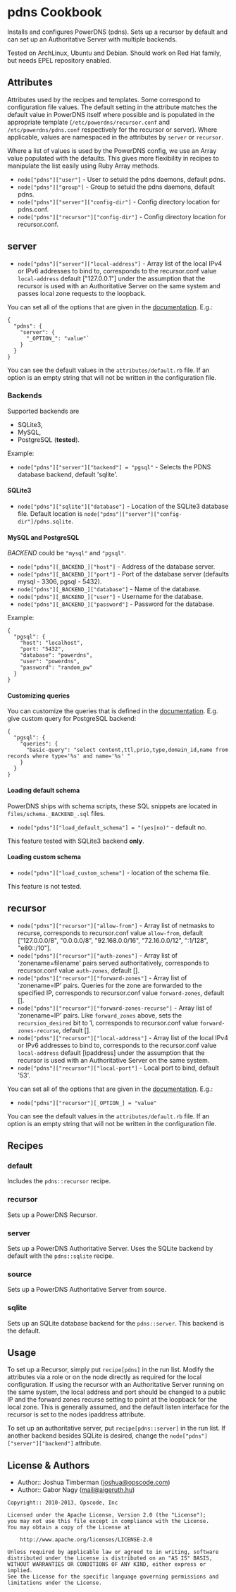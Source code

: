 pdns Cookbook
=============
Installs and configures PowerDNS (pdns). Sets up a recursor by default and can set up an Authoritative Server with multiple backends.


Tested on ArchLinux, Ubuntu and Debian. Should work on Red Hat family, but needs EPEL repository enabled.


Attributes
----------
Attributes used by the recipes and templates. Some correspond to configuration file values. The default setting in the attribute matches the default value in PowerDNS itself where possible and is populated in the appropriate template (`/etc/powerdns/recursor.conf` and `/etc/powerdns/pdns.conf` respectively for the recursor or server). Where applicable, values are namespaced in the attributes by `server` or `recursor`.

Where a list of values is used by the PowerDNS config, we use an Array value populated with the defaults. This gives more flexibility in recipes to manipulate the list easily using Ruby Array methods.

* `node["pdns"]["user"]` - User to setuid the pdns daemons, default pdns.
* `node["pdns"]["group"]` - Group to setuid the pdns daemons, default pdns.
* `node["pdns"]["server"]["config-dir"]` - Config directory location for pdns.conf.
* `node["pdns"]["recursor"]["config-dir"]` - Config directory location for recursor.conf.

## server

* `node["pdns"]["server"]["local-address"]` - Array list of the local IPv4 or IPv6 addresses to bind to, corresponds to the recursor.conf value `local-address` default ["127.0.0.1"] under the assumption that the recursor is used with an Authoritative Server on the same system and passes local zone requests to the loopback.

You can set all of the options that are given in the [documentation](http://doc.powerdns.com/all-settings.html). E.g.:

    {
      "pdns": {
        "server": {
          "_OPTION_": "value"`
        }
      }
    }

You can see the default values in the `attributes/default.rb` file. If an option is an empty string that will not be written in the configuration file.

### Backends

Supported backends are

* SQLite3,
* MySQL,
* PostgreSQL (**tested**).

Example:

* `node["pdns"]["server"]["backend"] = "pgsql"` - Selects the PDNS database backend, default 'sqlite'.

#### SQLite3

* `node["pdns"]["sqlite"]["database"]` - Location of the SQLite3 database file. Default location is `node["pdns"]["server"]["config-dir"]/pdns.sqlite`.

#### MySQL and PostgreSQL

_BACKEND_ could be `"mysql"` and `"pgsql"`.

* `node["pdns"][_BACKEND_]["host"]` - Address of the database server.
* `node["pdns"][_BACKEND_]["port"]` - Port of the database server (defaults mysql - 3306, pgsql - 5432).
* `node["pdns"][_BACKEND_]["database"]` - Name of the database.
* `node["pdns"][_BACKEND_]["user"]` - Username for the database.
* `node["pdns"][_BACKEND_]["password"]` - Password for the database.

Example:

    {
      "pgsql": {
        "host": "localhost",
        "port: "5432",
        "database": "powerdns",
        "user": "powerdns",
        "password": "random_pw"
      }
    }

#### Customizing queries

You can customize the queries that is defined in the [documentation](http://doc.powerdns.com/generic-mypgsql-backends.html#idp9258160). E.g. give custom query for PostgreSQL backend:

    {
      "pgsql": {
        "queries": {
          "basic-query": "select content,ttl,prio,type,domain_id,name from records where type='%s' and name='%s' "
        }
      }
    }

#### Loading default schema

PowerDNS ships with schema scripts, these SQL snippets are located in `files/schema._BACKEND_.sql` files.

* `node["pdns"]["load_default_schema"] = "(yes|no)"` - default no.

This feature tested with SQLite3 backend **only**.

#### Loading custom schema

* `node["pdns"]["load_custom_schema"]` - location of the schema file.

This feature is not tested.

## recursor


* `node["pdns"]["recursor"]["allow-from"]` - Array list of netmasks to recurse, corresponds to recursor.conf value `allow-from`, default ["127.0.0.0/8", "0.0.0.0/8", "92.168.0.0/16", "72.16.0.0/12", ":1/128", "e80::/10"].
* `node["pdns"]["recursor"]["auth-zones"]` - Array list of 'zonename=filename' pairs served authoritatively, corresponds to recursor.conf value `auth-zones`, default [].
* `node["pdns"]["recursor"]["forward-zones"]` - Array list of 'zonename=IP' pairs. Queries for the zone are forwarded to the specified IP, corresponds to recursor.conf value `forward-zones`, default [].
* `node["pdns"]["recursor"]["forward-zones-recurse"]` - Array list of 'zonename=IP' pairs. Like `forward_zones` above, sets the `recursion_desired` bit to 1, corresponds to recursor.conf value `forward-zones-recurse`, default [].
* `node["pdns"]["recursor"]["local-address"]` - Array list of the local IPv4 or IPv6 addresses to bind to, corresponds to the recursor.conf value `local-address` default [ipaddress] under the assumption that the recursor is used with an Authoritative Server on the same system.
* `node["pdns"]["recursor"]["local-port"]` - Local port to bind, default '53'.

You can set all of the options that are given in the [documentation](http://doc.powerdns.com/built-in-recursor.html#recursor-settings). E.g.:

* `node["pdns"]["recursor"][_OPTION_] = "value"`

You can see the default values in the `attributes/default.rb` file. If an option is an empty string that will not be written in the configuration file.

Recipes
-------
### default
Includes the `pdns::recursor` recipe.

### recursor
Sets up a PowerDNS Recursor.

### server
Sets up a PowerDNS Authoritative Server. Uses the SQLite backend by default with the `pdns::sqlite` recipe.

### source
Sets up a PowerDNS Authoritative Server from source.

### sqlite
Sets up an SQLite database backend for the `pdns::server`. This backend is the default.


Usage
-----
To set up a Recursor, simply put `recipe[pdns]` in the run list. Modify the attributes via a role or on the node directly as required for the local configuration. If using the recursor with an Authoritative Server running on the same system, the local address and port should be changed to a public IP and the forward zones recurse setting to point at the loopback for the local zone. This is generally assumed, and the default listen interface for the recursor is set to the nodes ipaddress attribute.

To set up an authoritative server, put `recipe[pdns::server]` in the run list. If another backend besides SQLite is desired, change the `node["pdns"]["server"]["backend"]` attribute.


License & Authors
-----------------
- Author:: Joshua Timberman (<joshua@opscode.com>)
- Author:: Gabor Nagy (<mail@aigeruth.hu>)

```
Copyright:: 2010-2013, Opscode, Inc

Licensed under the Apache License, Version 2.0 (the "License");
you may not use this file except in compliance with the License.
You may obtain a copy of the License at

    http://www.apache.org/licenses/LICENSE-2.0

Unless required by applicable law or agreed to in writing, software
distributed under the License is distributed on an "AS IS" BASIS,
WITHOUT WARRANTIES OR CONDITIONS OF ANY KIND, either express or implied.
See the License for the specific language governing permissions and
limitations under the License.
```
